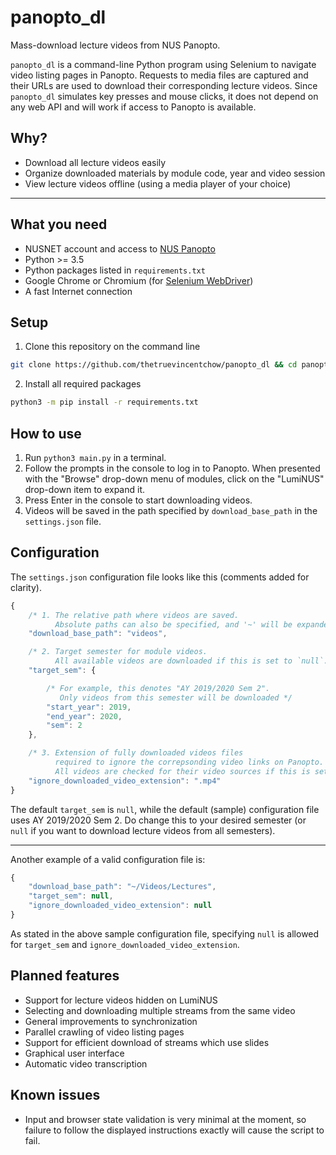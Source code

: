 # panopto_dl
Mass-download lecture videos from NUS Panopto.

`panopto_dl` is a command-line Python program using Selenium to navigate video listing pages in Panopto.  Requests to media files are captured and their URLs are used to download their corresponding lecture videos.
Since `panopto_dl` simulates key presses and mouse clicks, it does not depend on any web API and will work if access to Panopto is available.

## Why?
* Download all lecture videos easily
* Organize downloaded materials by module code, year and video session
* View lecture videos offline (using a media player of your choice)

---

## What you need
* NUSNET account and access to [NUS Panopto](https://nuscast.ap.panopto.com/Panopto/)
* Python >= 3.5
* Python packages listed in `requirements.txt`
* Google Chrome or Chromium (for [Selenium WebDriver](https://selenium.dev/downloads/))
* A fast Internet connection

## Setup
1. Clone this repository on the command line
```sh
git clone https://github.com/thetruevincentchow/panopto_dl && cd panopto_dl
```
2. Install all required packages
```sh
python3 -m pip install -r requirements.txt
```

## How to use
1. Run `python3 main.py` in a terminal.
2. Follow the prompts in the console to log in to Panopto.
When presented with the "Browse" drop-down menu of modules, click on the "LumiNUS" drop-down item to expand it.
3. Press Enter in the console to start downloading videos.
4. Videos will be saved in the path specified by `download_base_path` in the `settings.json` file.


## Configuration
The `settings.json` configuration file looks like this (comments added for clarity).

```javascript
{
    /* 1. The relative path where videos are saved.
          Absolute paths can also be specified, and '~' will be expanded to the home directory. */
    "download_base_path": "videos",

    /* 2. Target semester for module videos.
          All available videos are downloaded if this is set to `null`. */
    "target_sem": {

        /* For example, this denotes "AY 2019/2020 Sem 2".
           Only videos from this semester will be downloaded */
        "start_year": 2019,
        "end_year": 2020,
        "sem": 2
    },

    /* 3. Extension of fully downloaded videos files
          required to ignore the correpsonding video links on Panopto.
          All videos are checked for their video sources if this is set to `null`. */
    "ignore_downloaded_video_extension": ".mp4"
}
```

The default `target_sem` is `null`, while the default (sample) configuration file uses AY 2019/2020 Sem 2.
Do change this to your desired semester (or `null` if you want to download lecture videos from all semesters).

---

Another example of a valid configuration file is:
```javascript
{
    "download_base_path": "~/Videos/Lectures",
    "target_sem": null,
    "ignore_downloaded_video_extension": null
}
```

As stated in the above sample configuration file, specifying `null` is allowed for `target_sem` and `ignore_downloaded_video_extension`.

## Planned features
- Support for lecture videos hidden on LumiNUS
- Selecting and downloading multiple streams from the same video
- General improvements to synchronization
- Parallel crawling of video listing pages
- Support for efficient download of streams which use slides
- Graphical user interface
- Automatic video transcription

## Known issues
* Input and browser state validation is very minimal at the moment, so failure to follow the displayed instructions exactly will cause the script to fail.

